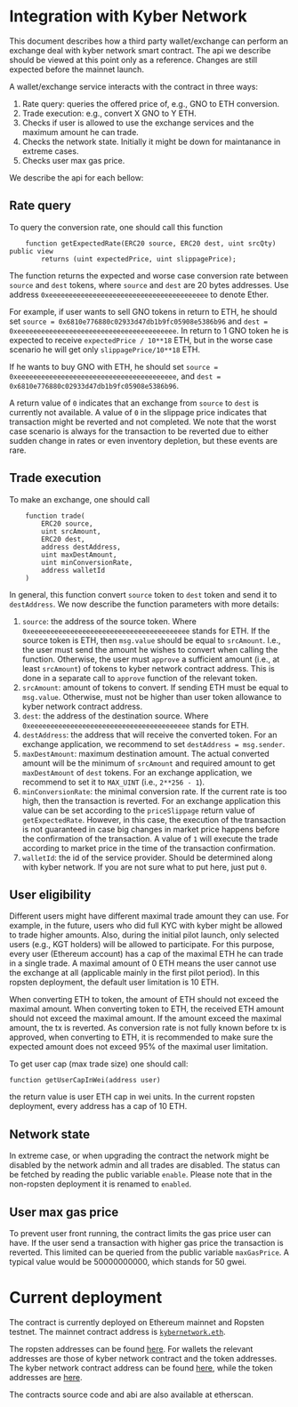 # Integration with Kyber Network
This document describes how a third party wallet/exchange can perform an exchange deal
with kyber network smart contract.
The api we describe should be viewed at this point only as a reference.
Changes are still expected before the mainnet launch.

A wallet/exchange service interacts with the contract in three ways:
1. Rate query: queries the offered price of, e.g., GNO to ETH conversion.
2. Trade execution: e.g., convert X GNO to Y ETH.
3. Checks if user is allowed to use the exchange services and the maximum amount he can trade.
4. Checks the network state. Initially it might be down for maintanance in extreme cases.
5. Checks user max gas price.

We describe the api for each bellow:

## Rate query
To query the conversion rate, one should call this function
```
    function getExpectedRate(ERC20 source, ERC20 dest, uint srcQty) public view
        returns (uint expectedPrice, uint slippagePrice);
```
The function returns the expected and worse case conversion rate between `source` and `dest` tokens,
where `source` and `dest` are 20 bytes addresses.
Use address `0xeeeeeeeeeeeeeeeeeeeeeeeeeeeeeeeeeeeeeeee` to denote Ether.

For example, if user wants to sell GNO tokens in return to ETH, he should set
`source = 0x6810e776880c02933d47db1b9fc05908e5386b96` and
`dest = 0xeeeeeeeeeeeeeeeeeeeeeeeeeeeeeeeeeeeeeeee`.
In return to 1 GNO token he is expected to receive
`expectedPrice / 10**18` ETH, but in the worse case scenario he will get only `slippagePrice/10**18` ETH.

If he wants to buy GNO with ETH, he should set
`source =  0xeeeeeeeeeeeeeeeeeeeeeeeeeeeeeeeeeeeeeeee`, and
`dest = 0x6810e776880c02933d47db1b9fc05908e5386b96`.

A return value of `0` indicates that an exchange from `source` to `dest` is
currently not available.
A value of `0` in the slippage price indicates that transaction might be reverted and not completed.
We note that the worst case scenario is always for the transaction to be reverted due to either sudden change in rates or even inventory depletion, but these events are rare.

## Trade execution
To make an exchange, one should call
```
    function trade(
        ERC20 source,
        uint srcAmount,
        ERC20 dest,
        address destAddress,
        uint maxDestAmount,
        uint minConversionRate,
        address walletId
    )
```
In general, this function convert `source` token to `dest` token and send it
to `destAddress`.
We now describe the function parameters with more details:
1. `source`: the address of the source token. Where `0xeeeeeeeeeeeeeeeeeeeeeeeeeeeeeeeeeeeeeeee` stands for ETH. If the source token is ETH, then `msg.value` should be equal to `srcAmount`.
I.e., the user must send the amount he wishes to convert when calling the function.
Otherwise, the user must `approve` a sufficient amount (i.e., at least `srcAmount`) of tokens
to kyber network contract address. This is done in a separate call to `approve` function
of the relevant token.
2. `srcAmount`: amount of tokens to convert. If sending ETH must be equal to `msg.value`.
Otherwise, must not be higher than user token allowance to kyber network contract address.
3. `dest`: the address of the destination source. Where `0xeeeeeeeeeeeeeeeeeeeeeeeeeeeeeeeeeeeeeeee` stands for ETH.
4. `destAddress`: the address that will receive the converted token.
For an exchange application, we recommend to set
`destAddress = msg.sender`.
5. `maxDestAmount`: maximum destination amount.
The actual converted amount will be the minimum of `srcAmount` and required amount
to get `maxDestAmount` of `dest` tokens.
For an exchange application, we recommend to set it to `MAX_UINT` (i.e., `2**256 - 1`).
6. `minConversionRate`: the minimal conversion rate. If the current rate is too high, then the
transaction is reverted.
For an exchange application this value can be set according to the `priceSlippage` return value of
`getExpectedRate`. However, in this case, the execution of the transaction is not guaranteed
in case big changes in market price happens before the confirmation of the transaction.
A value of `1` will execute the trade according to market price in the time
of the transaction confirmation.
7. `walletId`: the id of the service provider. Should be determined along with
kyber network. If you are not sure what to put here, just put `0`.


## User eligibility
Different users might have different maximal trade amount they can use.
For example, in the future, users who did full KYC with kyber might be allowed to trade higher amounts.
Also, during the initial pilot launch, only selected users (e.g., KGT holders) will be allowed to participate.
For this purpose, every user (Ethereum account) has a cap of the maximal ETH he can trade in a single trade.
A maximal amount of 0 ETH means the user cannot use the exchange at all (applicable mainly in the first pilot period).
In this ropsten deployment, the default user limitation is 10 ETH.

When converting ETH to token, the amount of ETH should not exceed the maximal amount. When converting token to ETH, the received ETH amount should not exceed the maximal amount.
If the amount exceed the maximal amount, the tx is reverted.
As conversion rate is not fully known before tx is approved, when converting to ETH, it is recommended to make sure the expected amount does not exceed 95% of the maximal user limitation.

To get user cap (max trade size) one should call:
```
function getUserCapInWei(address user)
```
the return value is user ETH cap in wei units.
In the current ropsten deployment, every address has a cap of 10 ETH.

## Network state
In extreme case, or when upgrading the contract the network might be disabled by the network admin and all trades are disabled.
The status can be fetched by reading the public variable `enable`. Please note that in the non-ropsten deployment it is renamed to `enabled`.

## User max gas price
To prevent user front running, the contract limits the gas price user can have.
If the user send a transaction with higher gas price the transaction is reverted.
This limited can be queried from the public variable `maxGasPrice`.
A typical value would be 50000000000, which stands for 50 gwei.

# Current deployment
The contract is currently deployed on Ethereum mainnet and Ropsten testnet.
The mainnet contract address is [`kybernetwork.eth`](https://etherscan.io/address/kybernetwork.eth).

The ropsten addresses can be found [here](https://github.com/KyberNetwork/smart-contracts/blob/ropsten/web3deployment/ropsten.json).
For wallets the relevant addresses are those of kyber network contract and the token addresses.
The kyber network contract address can be found [here](https://github.com/KyberNetwork/smart-contracts/blob/ropsten/web3deployment/ropsten.json#L171), while the token addresses are [here](https://github.com/KyberNetwork/smart-contracts/blob/ropsten/web3deployment/ropsten.json#L2).

The contracts source code and abi are also available at etherscan.
